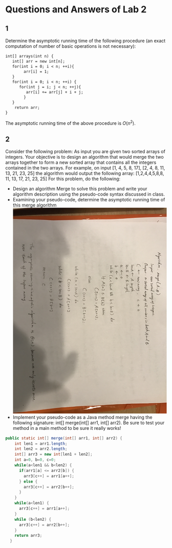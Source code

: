 # Questions and Answers of Lab 2

## 1
Determine the asymptotic running time of the following procedure (an exact computation of number of basic operations is not necessary):

    int[] arrays(int n) {
       int[] arr = new int[n];
       for(int i = 0; i < n; ++i){
            arr[i] = 1;
       }
       for(int i = 0; i < n; ++i) {
          for(int j = i; j < n; ++j){
             arr[i] += arr[j] + i + j;
            }
       }
        return arr;
    }

The asymptotic running time of the above procedure is $O(n^2)$.

## 2
Consider the following problem: As input you are given two sorted arrays of integers. Your objective is to design an algorithm that would merge the two arrays together to form a new sorted array that contains all the integers contained in the two arrays. For example, on input
           [1, 4, 5, 8, 17], [2, 4, 8, 11, 13, 21, 23, 25]
the algorithm would output the following array:
     [1,2,4,4,5,8,8, 11, 13, 17, 21, 23, 25]
For this problem, do the following:

 +  Design an algorithm Merge to solve this problem and write your algorithm description using the pseudo-code syntax discussed in class.
 +  Examining your pseudo-code, determine the asymptotic running time of this merge algorithm
 ![Answer of the above two questions](https://github.com/yuliangjin1985/mum-algorithm/blob/master/assignments/pics/IMG_4151.JPG)
 +  Implement your pseudo-code as a Java method merge having the following signature: int[] merge(int[] arr1, int[] arr2). Be sure to test your method in a main method to be sure it really works!

```java
public static int[] merge(int[] arr1, int[] arr2) {
    int len1 = arr1.length;
    int len2 = arr2.length;
    int[] arr3 = new int[len1 + len2];
    int a=0, b=0, c=0;
    while(a<len1 && b<len2) {
      if(arr1[a] <= arr2[b]) {
        arr3[c++] = arr1[a++];
      } else {
        arr3[c++] = arr2[b++];
      }
    }
    while(a<len1) {
      arr3[c++] = arr1[a++];
    }
    while (b<len2) {
      arr3[c++] = arr2[b++];
    }
    return arr3;
  }

